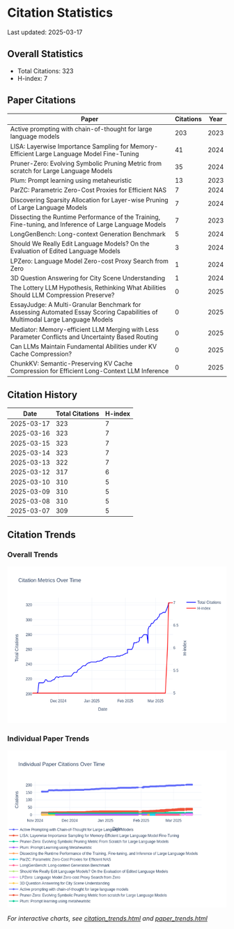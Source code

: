 # Citation Statistics

Last updated: 2025-03-17

## Overall Statistics
- Total Citations: 323
- H-index: 7

## Paper Citations

| Paper | Citations | Year |
| ----- | --------- | ---- |
| Active prompting with chain-of-thought for large language models | 203 | 2023 |
| LISA: Layerwise Importance Sampling for Memory-Efficient Large Language Model Fine-Tuning | 41 | 2024 |
| Pruner-Zero: Evolving Symbolic Pruning Metric from scratch for Large Language Models | 35 | 2024 |
| Plum: Prompt learning using metaheuristic | 13 | 2023 |
| ParZC: Parametric Zero-Cost Proxies for Efficient NAS | 7 | 2024 |
| Discovering Sparsity Allocation for Layer-wise Pruning of Large Language Models | 7 | 2024 |
| Dissecting the Runtime Performance of the Training, Fine-tuning, and Inference of Large Language Models | 7 | 2023 |
| LongGenBench: Long-context Generation Benchmark | 5 | 2024 |
| Should We Really Edit Language Models? On the Evaluation of Edited Language Models | 3 | 2024 |
| LPZero: Language Model Zero-cost Proxy Search from Zero | 1 | 2024 |
| 3D Question Answering for City Scene Understanding | 1 | 2024 |
| The Lottery LLM Hypothesis, Rethinking What Abilities Should LLM Compression Preserve? | 0 | 2025 |
| EssayJudge: A Multi-Granular Benchmark for Assessing Automated Essay Scoring Capabilities of Multimodal Large Language Models | 0 | 2025 |
| Mediator: Memory-efficient LLM Merging with Less Parameter Conflicts and Uncertainty Based Routing | 0 | 2025 |
| Can LLMs Maintain Fundamental Abilities under KV Cache Compression? | 0 | 2025 |
| ChunkKV: Semantic-Preserving KV Cache Compression for Efficient Long-Context LLM Inference | 0 | 2025 |

## Citation History

| Date | Total Citations | H-index |
| ---- | --------------- | ------- |
| 2025-03-17 | 323 | 7 |
| 2025-03-16 | 323 | 7 |
| 2025-03-15 | 323 | 7 |
| 2025-03-14 | 323 | 7 |
| 2025-03-13 | 322 | 7 |
| 2025-03-12 | 317 | 6 |
| 2025-03-10 | 310 | 5 |
| 2025-03-09 | 310 | 5 |
| 2025-03-08 | 310 | 5 |
| 2025-03-07 | 309 | 5 |

## Citation Trends

### Overall Trends
![Citation Trends](citation_trends.png)

### Individual Paper Trends
![Paper Trends](paper_trends.png)

*For interactive charts, see [citation_trends.html](citation_trends.html) and [paper_trends.html](paper_trends.html)*